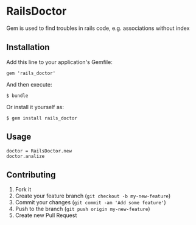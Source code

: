 # RailsDoctor

Gem is used to find troubles in rails code, e.g. associations without index

## Installation

Add this line to your application's Gemfile:

    gem 'rails_doctor'

And then execute:

    $ bundle

Or install it yourself as:

    $ gem install rails_doctor

## Usage

    doctor = RailsDoctor.new
    doctor.analize

## Contributing

1. Fork it
2. Create your feature branch (`git checkout -b my-new-feature`)
3. Commit your changes (`git commit -am 'Add some feature'`)
4. Push to the branch (`git push origin my-new-feature`)
5. Create new Pull Request
